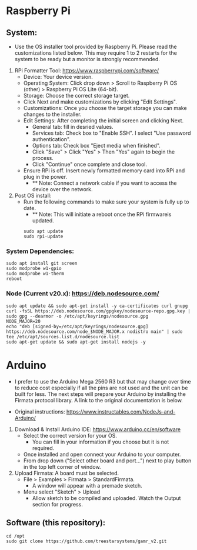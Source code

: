 # Raspberry Pi
## System:
- Use the OS installer tool provided by Raspberry Pi. Please read the customizations listed below. This may require 1 to 2 restarts for the system to be ready but a monitor is strongly recommended.
1. RPi Formatter Tool: https://www.raspberrypi.com/software/
    - Device: Your device version.
    - Operating System: Click drop down > Scroll to Raspberry Pi OS (other) > Raspberry Pi OS Lite (64-bit).
    - Storage: Choose the correct storage target.
    - Click Next and make customizations by clicking "Edit Settings".
    - Customizations: Once you choose the target storage you can make changes to the installer.
    - Edit Settings: After completing the initial screen and clicking Next.
      - General tab: fill in desried values.
      - Services tab: Check box to "Enable SSH". I select "Use password authentication".
      - Options tab: Check box "Eject media when finished".
      - Click "Save" > Click "Yes" > Then "Yes" again to begin the process.
      - Click "Continue" once complete and close tool. 
    - Ensure RPi is off. Insert newly formatted memory card into RPi and plug in the power.
      - ** Note: Connect a network cable if you want to access the device over the network. 
2. Post OS install:
    - Run the following commands to make sure your system is fully up to date. 
      - ** Note: This will initiate a reboot once the RPi firmwareis updated. 
      ```
      sudo apt update
      sudo rpi-update
      ```    

### System Dependencies:
```
sudo apt install git screen
sudo modprobe w1-gpio
sudo modprobe w1-therm
reboot
```

### Node (Current v20.x): https://deb.nodesource.com/
```
sudo apt update && sudo apt-get install -y ca-certificates curl gnupg
curl -fsSL https://deb.nodesource.com/gpgkey/nodesource-repo.gpg.key | sudo gpg --dearmor -o /etc/apt/keyrings/nodesource.gpg
NODE_MAJOR=20
echo "deb [signed-by=/etc/apt/keyrings/nodesource.gpg] https://deb.nodesource.com/node_$NODE_MAJOR.x nodistro main" | sudo tee /etc/apt/sources.list.d/nodesource.list
sudo apt-get update && sudo apt-get install nodejs -y
```

# Arduino
- I prefer to use the Arduino Mega 2560 R3 but that may change over time to reduce cost especially if all the pins are not used and the unit can be built for less. The next steps will prepare your Arduino by installing the Firmata protocol library. A link to the original documentation is below.

- Original instructions: https://www.instructables.com/NodeJs-and-Arduino/

1. Download & Install Arduino IDE: https://www.arduino.cc/en/software
    - Select the correct version for your OS.
      - You can fill in your information if you choose but it is not required. 
    - Once installed and open connect your Arduino to your computer.
    - From drop down ("Select other board and port...") next to play button in the top left corner of window.
2. Upload Firmata: A board must be selected. 
    - File > Examples > Firmata > StandardFirmata. 
      - A window will appear with a premade sketch. 
    - Menu select "Sketch" > Upload
      - Allow sketch to be compiled and uploaded. Watch the Output section for progress.

## Software (this repository):
```
cd /opt
sudo git clone https://github.com/treestarsystems/gamr_v2.git
```
